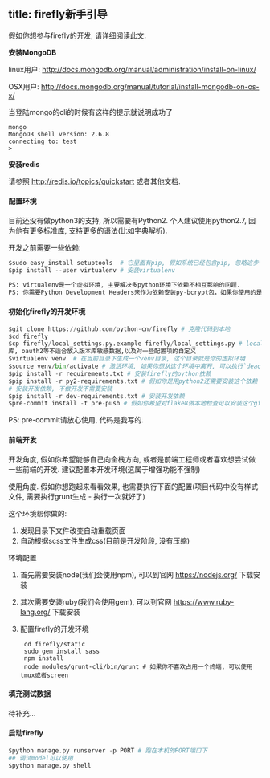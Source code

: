 title: firefly新手引导
-------------------------

假如你想参与firefly的开发, 请详细阅读此文.

**安装MongoDB**

linux用户: http://docs.mongodb.org/manual/administration/install-on-linux/

OSX用户: http://docs.mongodb.org/manual/tutorial/install-mongodb-on-os-x/

当登陆mongo的cli的时候有这样的提示就说明成功了

```
mongo
MongoDB shell version: 2.6.8
connecting to: test
>
```

**安装redis**

请参照 http://redis.io/topics/quickstart 或者其他文档.

#### 配置环境

目前还没有做python3的支持, 所以需要有Python2. 个人建议使用python2.7,
因为他有更多标准库, 支持更多的语法(比如字典解析).

开发之前需要一些依赖:

```python
$sudo easy_install setuptools  # 它里面有pip, 假如系统已经包含pip, 忽略这步
$pip install --user virtualenv # 安装virtualenv

PS: virtualenv是一个虚拟环境, 主要解决多python环境下依赖不相互影响的问题.
PS: 你需要Python Development Headers来作为依赖安装py-bcrypt包，如果你使用的是Mac OS或者Windows，你应该已经有了这个依赖。否则如果是Debian系的发行版需要安装python-dev包，如果是RedHat系的发行版需要安装python-devel包。
```

#### 初始化firefly的开发环境

```python
$git clone https://github.com/python-cn/firefly # 克隆代码到本地
$cd firefly
$cp firefly/local_settings.py.example firefly/local_settings.py # local_settings.py是本地配置, 包含数据
库, oauth2等不适合放入版本库敏感数据,以及对一些配置项的自定义
$virtualenv venv  # 在当前目录下生成一个venv目录, 这个目录就是你的虚拟环境
$source venv/bin/activate # 激活环境, 如果你想从这个环境中离开, 可以执行`deactivate`
$pip install -r requirements.txt # 安装firefly的python依赖
$pip install -r py2-requirements.txt # 假如你是用python2还需要安装这个依赖
# 安装开发依赖, 不做开发不需要安装
$pip install -r dev-requirements.txt # 安装开发依赖
$pre-commit install -t pre-push # 假如你希望对flake8做本地检查可以安装这个git-hook. 以后每次你的push都会跑一遍对当前提交代码中的检查
```

PS: pre-commit请放心使用, 代码是我写的.

#### 前端开发

开发角度, 假如你希望能够自己向全栈方向, 或者是前端工程师或者喜欢想尝试做一些前端的开发. 建议配置本开发环境(这属于增强功能不强制)

使用角度. 假如你想跑起来看看效果, 也需要执行下面的配置(项目代码中没有样式文件, 需要执行grunt生成 - 执行一次就好了)

这个环境帮你做的:

1. 发现目录下文件改变自动重载页面
2. 自动根据scss文件生成css(目前是开发阶段, 没有压缩)

环境配置

1. 首先需要安装node(我们会使用npm), 可以到官网 https://nodejs.org/ 下载安装
2. 其次需要安装ruby(我们会使用gem), 可以到官网 https://www.ruby-lang.org/ 下载安装
3. 配置firefly的开发环境

        cd firefly/static
        sudo gem install sass
        npm install
        node_modules/grunt-cli/bin/grunt # 如果你不喜欢占用一个终端, 可以使用tmux或者screen

#### 填充测试数据

待补充...

#### 启动firefly

```python
$python manage.py runserver -p PORT # 跑在本机的PORT端口下
## 调试model可以使用
$python manage.py shell
```
